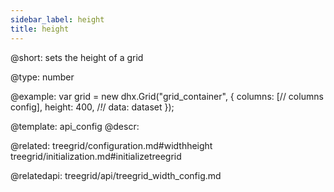 ```yaml
---
sidebar_label: height
title: height
---          
```


@short: 
sets the height of a grid




@type: number

@example: 
var grid = new dhx.Grid("grid_container", {
	columns: [// columns config],
	height: 400,   /*!*/
	data: dataset
});


@template:	api_config
@descr: 


@related: treegrid/configuration.md#widthheight
treegrid/initialization.md#initializetreegrid

@relatedapi: treegrid/api/treegrid_width_config.md
